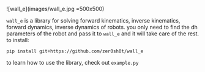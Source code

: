 ![wall_e](images/wall_e.jpg =500x500)

`wall_e` is a library for solving forward kinematics, inverse kinematics, forward dynamics, inverse dynamics of robots. you only need to find the dh parameters of the robot and pass it to `wall_e` and it will take care of the rest. to install:

    pip install git+https://github.com/zer0sh0t/wall_e

to learn how to use the library, check out `example.py`
